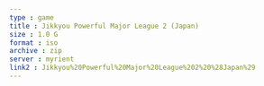 ```yaml
---
type : game
title : Jikkyou Powerful Major League 2 (Japan)
size : 1.0 G
format : iso
archive : zip
server : myrient
link2 : Jikkyou%20Powerful%20Major%20League%202%20%28Japan%29
---
```

